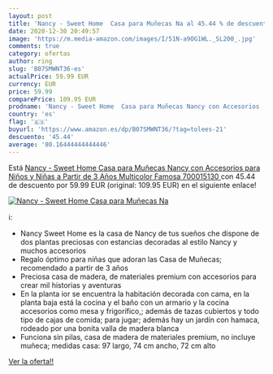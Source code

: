 ```yaml
---
layout: post
title: 'Nancy - Sweet Home  Casa para Muñecas Na al 45.44 % de descuento'
date: 2020-12-30 20:49:57
image: 'https://m.media-amazon.com/images/I/51N-a9OG1WL._SL200_.jpg'
comments: true
category: ofertas
author: ring
slug: 'B07SMWNT36-es'
actualPrice: 59.99 EUR
currency: EUR
price: 59.99
comparePrice: 109.95 EUR
prodname: 'Nancy - Sweet Home  Casa para Muñecas Nancy con Accesorios  para Niños y Niñas a Partir de 3 Años  Multicolor  Famosa 700015130 '
country: 'es'
flag: '🇪🇸'
buyurl: 'https://www.amazon.es/dp/B07SMWNT36/?tag=tolees-21'
descuento: '45.44'
average: '80.16444444444446'
---
```


Está [Nancy - Sweet Home  Casa para Muñecas Nancy con Accesorios  para Niños y Niñas a Partir de 3 Años  Multicolor  Famosa 700015130 ](https://www.amazon.es/dp/B07SMWNT36/?tag=tolees-21) con 45.44 de descuento por 59.99 EUR (original: 109.95 EUR) en el siguiente enlace!

[![Nancy - Sweet Home  Casa para Muñecas Na](https://m.media-amazon.com/images/I/51N-a9OG1WL._SL200_.jpg)](https://www.amazon.es/dp/B07SMWNT36/?tag=tolees-21)

ℹ️:

- Nancy Sweet Home es la casa de Nancy de tus sueños che dispone de dos plantas preciosas con estancias decoradas al estilo Nancy y muchos accesorios
- Regalo óptimo para niñas que adoran las Casa de Muñecas; recomendado a partir de 3 años
- Preciosa casa de madera, de materiales premium con accesorios para crear mil historias y aventuras
- En la planta ior se encuentra la habitación decorada con cama, en la planta baja está la cocina y el baño con un armario y la cocina accesorios como mesa y frigorífico,; además de tazas cubiertos y todo tipo de cajas de comida; para jugar; además hay un jardín con hamaca, rodeado por una bonita valla de madera blanca
- Funciona sin pilas, casa de madera de materiales premium, no incluye muñeca; medidas casa: 97 largo, 74 cm ancho, 72 cm alto

[Ver la oferta!!](https://www.amazon.es/dp/B07SMWNT36/?tag=tolees-21)
